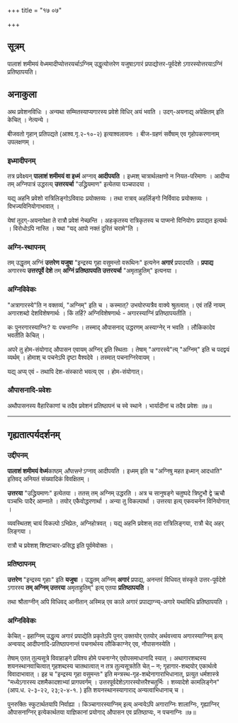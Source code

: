 +++
title = "१७ ०७"

+++
## सूत्रम्
पालाशं शमीमयं वेध्ममादीप्योत्तरयर्चाऽग्निम् उद्धृत्योत्तरेण यजुषाऽगारं प्रपाद्योत्तर-पूर्वदेशे ऽगारस्योत्तरयाऽग्निं प्रतिष्ठापयति।

## अनाकुला

अथ प्रवेशनविधिः ।
अन्यथा सम्मितस्याप्यगारस्य प्रवेशे विधिर् अयं भवति ।
उदग्-अयनाद्य् अपेक्षितम् इति केचित् ।
नेत्यन्ये ।

बीजवतो गृहान् प्रतिपद्यते (आश्व.गृ.२-१०-२) इत्याश्वलायनः ।
बीज-ग्रहणं सर्वेषाम् एव गृहोपकरणानाम् उपलक्षणम् ।

### इध्मादीपनम्
तत्र प्रवेक्ष्यन् **पालाशं शमीमयं वा इध्मं** अग्नाव् **आदीपयति** ।
इध्मश् चात्रार्थलक्षणो न नियत-परिमाणः ।
आदीप्य तम् अग्निपात्रं उद्धरत्य् **उत्तरयर्चा** "उद्ध्रियमाण" इत्येतया पञ्चपादया ।

यद्य् अहनि प्रवेशो रात्रिलिङ्गोऽविवादः प्रयोक्तव्यः ।
तथा रात्राव् अहर्लिङ्गो निर्विवादः प्रयोक्तव्यः ।
विभज्यविनियोगाभावात् ।

येषां तूदग्-अयनापेक्षा ते रात्रौ प्रवेशं नेच्छन्ति ।
अहःकृतस्य रात्रिकृतस्य च पाप्मनो विनियोगः प्रपाद्यत इत्यर्थः ।
विरोधोऽपि नास्ति ।
यथा "यद् आपो नक्तं दुरितं चरामे"ति ।

### अग्नि-स्थापनम्
तम् उद्धृतम् अग्निं **उत्तरेण यजुषा** "इन्द्रस्य गृहा वसुमन्तो वरूथिनः" इत्यनेन **अगारं** प्रपादयति ।
**प्रपाद्य** अगारस्य **उत्तरपूर्वे देशे** तम् **अग्निं प्रतिष्ठापयति उत्तरयर्चा** "अमृताहुतिम्" इत्यनया ।

### अग्निविवेकः
"अत्रागारस्ये"ति न वक्तव्यं, "अग्निम्" इति च ।
कस्मात्? उभयोरप्यत्रैव वाक्ये श्रुतत्वात् ।
एवं तर्हि नायम् अगारशब्दो देशविशेषणार्थः ।
किं तर्हि? अग्निविशेषणार्थः - अगारस्याग्निं प्रतिष्ठापयतीति ।

कः पुनरगारस्याग्निः? यः _पचनाग्निः_ ।
तस्माद् औपासनाद् उद्धरणम् अस्याग्नेर् न भवति ।
लौकिकादेव भवतीति केचित् ।

अपरे तु होम-संयोगाद् औपासन एवायम् अग्निर् इति स्थिताः ।
तेषाम् "अगारस्ये"त्य् "अग्निम्" इति च पदद्वयं व्यर्थम् ।
होमाश् च पचनेऽपि दृष्टा वैश्वदेवे ।
तस्मात् पचनाग्निरेवायम् ।

यद्य् अप्य् एवं - तथापि देश-संस्कारो भवत्य् एव ।
होम-संयोगात्। 

### औपासनादि-प्रवेशः
अथौपासनस्य वैहारिकाणां च तदैव प्रवेशनं प्रतिष्ठापनं च स्वे स्थाने ।
भार्यादीनां च तदैव प्रवेशः ॥७॥
________________________

## गृह्यतात्पर्यदर्शनम्
### उद्दीपनम्
**पालाशं शमीमयं वेध्मं**काष्ठम् _औपासने_ ऽग्नाव् आदीपयति । इध्मम् इति च "अग्निषु महत इध्मान् आदधाति" इतिवद् अनियतं संख्यादिकं विवक्षितम् ।

**उत्तरया** "उद्ध्रियमाणः" इत्येतया । ततस् तम् अग्निम् उद्धरति ।
अत्र च सानुषङ्गे चतुष्पदे त्रिष्टुभौ द्वे ऋचौ पञ्चभिः पादैर् आम्नाते ।
तयोर् एकैवोद्धरणार्था । अन्या तु विकल्पार्था । उत्तरया इत्य् एकवचनेन विनियोगात् ।

व्यवस्थितश् चायं विकल्पो ऽभिप्रेतः, अग्निहोत्रवत् ।
यद्य् अहनि प्रवेशस् तदा रात्रिलिङ्गया, रात्रौ चेद् अहर् लिङ्गया ।

रात्रौ च प्रवेशश् शिष्टाचार-प्रसिद्ध इति पूर्वमेवोक्तः ।

### प्रतिष्ठापनम्
**उत्तरेण** "इन्द्रस्य गृहाः" इति **यजुषा** ।
उद्धृतम् अग्निम् **अगारं** प्रपाद्य, अनन्तरं विधिवत् संस्कृते उत्तर-पूर्वदेशे ऽगारस्य **तम् अग्निम् उत्तरया** अमृताहुतिम्" इत्य् एतया **प्रतिष्ठापयति** ।

तथा श्रौताग्नीन् अपि विधिवद् आनीतान् अस्मिन्न् एव काले अगारं प्रपाद्याग्न्य्-अगारे यथाविधि प्रतिष्ठापयति ।  

### अग्निविवेकः
केचित् - इहाग्निम् उद्धृत्य अगारं प्रपाद्येति प्रकृतेऽपि पुनर् उक्तयोर् एतयोर् अर्थवत्त्वाय अगारस्याग्निम् इत्य् अन्वयाद् आदीपनादि-प्रतिष्ठापनान्तं पचनार्थस्य लौकिकाग्नेर् एव, नौपासनस्येति ।

तेषाम् एतत् तुल्यसूत्रे विवाहाङ्गे प्रविश्य होमे पचनाग्नेर् एवोपसमाधानादि स्यात् ।
अथागारशब्दस्य शयनस्थानवाचित्वात् गृहशब्दस्य चातथात्वात् न तत्र तुल्यसूत्रतेति चेत् – न; गृहागार-शब्दयोर् एकार्थत्वे विवादाभावात् । इह च "इन्द्रस्य गृहा वसुमन्तः" इति मन्त्रस्थ-गृह-शब्देनागाराभिधानात्, प्रत्युत धर्मशास्त्रे "मध्येऽगारस्य दशमैकादशाभ्यां प्रागपवर्गम् । उत्तरपूर्वदेशेऽगारस्योत्तरैश्चतुर्भिः । शय्यादेशे कामलिङ्गेन"(आप.ध. २-३-२२, २३;२-४-१. ) इति शयनस्थानस्यागाराद् अन्यत्वाभिधानाच् च ।

पुनरुक्तिः स्फुटार्थतयापि निर्वाह्या । किञ्चागारस्याग्निम् इत्य् अन्वयेऽपि अगाराग्निः शालाग्निः, गृह्याग्निर् औपासनाग्निर् इत्येकार्थतया याज्ञिकानां प्रयोगाद् औपासन एव प्रतिष्ठाप्यः, न पचनाग्निः ॥७॥
